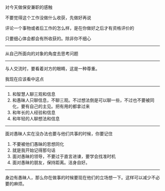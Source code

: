 对今天做保安兼职的感触

不要觉得这个工作没做什么收获，先做好再说

评论一个事物或者后工作的怎么样，是在你做好之后才有资格评价的

只要细心体会都会有所收获的。除非你不细心
___
从自己所面向的对象的角度去思考问题
___
与人交流时，要看着对方的眼睛，这是一种尊重。

我现在应该看中这点
___
1.  和智慧人聊三观和信息
2.  和愚昧人只聊信息，不聊三观。不过想法倒是可以聊一些，不过也不要被同化，要有自己的主见。把有用的都拿过来
3.  和年长的人经验和信息
4.  和年轻的人聊想法和信息
___
面对愚昧人实在没办法也要与他们共事的时候，你要记住

1.  不要被他们愚昧的思想同化
2.  就是我开始记得那句话
3.  面对愚昧的领导，不要过于直言进谏，要学会找准时机
4.  面对愚昧的朋友，保持距离。洁身自好。
___
身边有愚昧人，那么你在做事的时候要现在他们的立场想一下。这样可以减少不必要的麻烦。
   